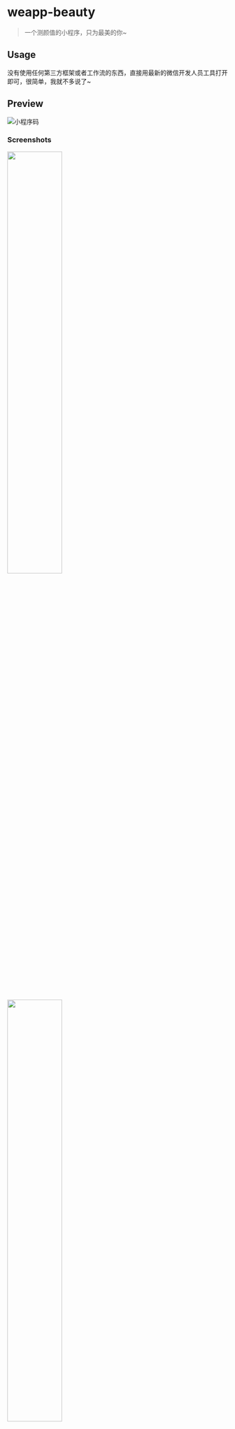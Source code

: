 # weapp-beauty

> 一个测颜值的小程序，只为最美的你~

## Usage

没有使用任何第三方框架或者工作流的东西，直接用最新的微信开发人员工具打开即可，很简单，我就不多说了~

## Preview

![小程序码](https://user-images.githubusercontent.com/6166576/41018409-4a358c82-698c-11e8-9518-8cef986641d5.jpg)

### Screenshots

<p>
  <img src="https://user-images.githubusercontent.com/6166576/41015322-89827450-697c-11e8-8987-8e8bb2bca948.png" width="49.75%">
  <img src="https://user-images.githubusercontent.com/6166576/41015326-89da227c-697c-11e8-9bb7-71c4e6a566e4.png" width="49.75%">
</p>

### Videos

<a href="https://youtu.be/_7AhnsBGMD4" title="Preview through the YouTube"><img src="https://img.youtube.com/vi/_7AhnsBGMD4/0.jpg" width="100%"></a>

## Related

- [zce/weapp-todos](https://github.com/zce/weapp-todos) - 一个简单的任务清单小程序
- [zce/weapp-douban](https://github.com/zce/weapp-douban) - 微信小程序开发示例（豆瓣电影）
- [zce/weapp-demo](https://github.com/zce/weapp-demo) - 包含开发工作流版本的豆瓣电影
- [zce/weapp-locally](https://github.com/zce/weapp-locally) - 本地生活，本地吃喝玩乐

## Contributing

1. **Fork** it on GitHub!
2. **Clone** the fork to your own machine.
3. **Checkout** your feature branch: `git checkout -b my-awesome-feature`
4. **Commit** your changes to your own branch: `git commit -am 'Add some feature'`
5. **Push** your work back up to your fork: `git push -u origin my-awesome-feature`
6. Submit a **Pull Request** so that we can review your changes.

> **NOTE**: Be sure to merge the latest from "upstream" before making a pull request!


